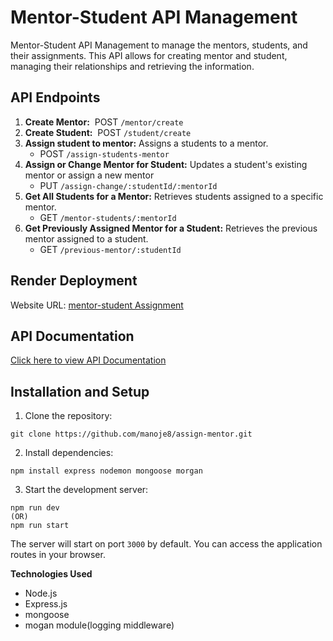 # Mentor-Student API Management

Mentor-Student API Management to manage the mentors, students, and their assignments. This API allows for creating mentor and student, managing their relationships and retrieving the information.

## API Endpoints

1. **Create Mentor:**   POST `/mentor/create`
2. **Create Student:**  POST `/student/create`
3. **Assign student to mentor:** Assigns a students to a mentor.
	* POST `/assign-students-mentor`
4. **Assign or Change Mentor for Student:** Updates a student's existing mentor or assign a new mentor
	- PUT `/assign-change/:studentId/:mentorId`
5. **Get All Students for a Mentor:** Retrieves students assigned to a specific mentor.
	- GET `/mentor-students/:mentorId`
6. **Get Previously Assigned Mentor for a Student:** Retrieves the previous mentor assigned to a student.
	 * GET `/previous-mentor/:studentId`

## Render Deployment
Website URL: [mentor-student Assignment](https://assign-mentor-mbpz.onrender.com/)

## API Documentation
[Click here to view API Documentation](https://documenter.getpostman.com/view/35311314/2sA3QwdVuX)

## Installation and Setup

1. Clone the repository:
```
git clone https://github.com/manoje8/assign-mentor.git

```

2. Install dependencies:
```
npm install express nodemon mongoose morgan
```

3. Start the development server:
```
npm run dev 
(OR)
npm run start
```

The server will start on port `3000` by default. You can access the application routes in your browser.

**Technologies Used**
- Node.js
- Express.js
- mongoose
- mogan module(logging middleware)